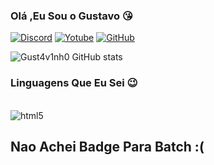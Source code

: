 ### Olá ,Eu Sou o Gustavo 😘


[![Discord](https://img.shields.io/badge/Discord-7289DA?style=for-the-badge&logo=discord&logoColor=white)](https://prnt.sc/AjZnhPNDMh9-)
[![Yotube](https://img.shields.io/badge/YouTube-FF0000?style=for-the-badge&logo=youtube&logoColor=white)](https://www.youtube.com/channel/UCgZ2mFnm8ol7xtfu5tFhoIA)
[![GitHub](https://img.shields.io/badge/GitHub-100000?style=for-the-badge&logo=github&logoColor=white)](https://github.com/Gust4v1nh0)

![Gust4v1nh0 GitHub stats](https://github-readme-stats.vercel.app/api?username=Gust4v1nh0&show_icons=true&theme=tokyonight)




### Linguagens Que Eu Sei 😉

<div style="display: inline_block"><br/>
    <img align="center" alt="html5" src="https://img.shields.io/badge/Lua-2C2D72?style=for-the-badge&logo=lua&logoColor=white" />

</div>


## Nao Achei Badge Para Batch :(
